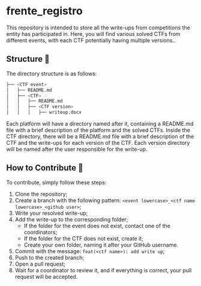# frente_registro

This repository is intended to store all the write-ups from competitions the entity has participated in. Here, you will find various solved CTFs from different events, with each CTF potentially having multiple versions..

## Structure 🧱

The directory structure is as follows:

```bash
├── <CTF event>
│   ├── README.md
│   ├── <CTF>
│   │   ├── README.md
│   │   ├── <CTF version>
│   │   │   ├── writeup.docx
```

Each platform will have a directory named after it, containing a README.md file with a brief description of the platform and the solved CTFs. Inside the CTF directory, there will be a README.md file with a brief description of the CTF and the write-ups for each version of the CTF. Each version directory will be named after the user responsible for the write-up.

## How to Contribute 🤔

To contribute, simply follow these steps:


1. Clone the repository;
2. Create a branch with the following pattern: `<event lowercase>_<ctf name lowercase>_<github user>`;
3. Write your resolved write-up;
4. Add the write-up to the corresponding folder;
    - If the folder for the event does not exist, contact one of the coordinators;
    - If the folder for the CTF does not exist, create it;
    - Create your own folder, naming it after your GitHub username.
5. Commit with the message: `feat(<ctf name>): add write up`;
6. Push to the created branch;
7. Open a pull request;
8. Wait for a coordinator to review it, and if everything is correct, your pull request will be accepted.


